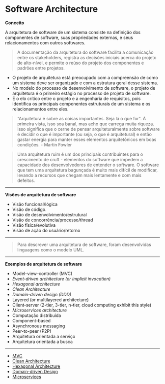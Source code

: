 # Software Architecture

**Conceito**

A arquitetura de software de um sistema consiste na definição dos componentes de software, suas propriedades externas, e seus relacionamentos com outros softwares.

> A documentação da arquitetura do software facilita a comunicação entre os stakeholders, registra as decisões iniciais acerca do projeto de alto-nível, e permite o reúso do projeto dos componentes e padrões entre projetos.

- O projeto de arquitetura está preocupado com a compreensão de como um sistema deve ser organizado e com a estrutura geral desse sistema.
- No modelo do processo de desenvolvimento de software, o projeto de arquitetura é o primeiro estágio no processo de projeto de software.
- É o elo crítico entre o projeto e a engenharia de requisitos, pois identifica os principais componentes estruturais de um sistema e os relacionamentos entre eles.

> “Arquitetura é sobre as coisas importantes. Seja lá o que for". À primeira vista, isso soa banal, mas acho que carrega muita riqueza. Isso significa que o cerne de pensar arquiteturalmente sobre software é decidir o que é importante (ou seja, o que é arquitetural) e então gastar energia para manter esses elementos arquitetônicos em boas condições. - Martin Fowler

> Uma arquitetura ruim é um dos principais contribuintes para o crescimento de cruft - elementos do software que impedem a capacidade dos desenvolvedores de entender o software. O software que tem uma arquitetura bagunçada é muito mais difícil de modificar, levando a recursos que chegam mais lentamente e com mais defeitos.

---

**Visões de arquitetura de software**

- Visão funcional/lógica
- Visão de código.
- Visão de desenvolvimento/estrutural
- Visão de concorrência/processo/thread
- Visão física/evolutiva
- Visão de ação do usuário/retorno

---

> Para descrever uma arquitetura de software, foram desenvolvidas linguagens como o modelo UML.

---

**Exemplos de arquitetura de software**

- Model–view–controller (MVC)
- *Event-driven architecture (or implicit invocation)*
- *Hexagonal architecture*
- *Clean Architecture*
- *Domain-driven design (DDD)*
- Layered (or multilayered architecture)
- Client-server (2-tier, 3-tier, n-tier, cloud computing exhibit this style)
- *Microservices architecture*
- Computação distribuída
- Component-based
- Asynchronous messaging
- Peer-to-peer (P2P)
- Arquitetura orientada a serviço
- Arquitetura orientada a busca

---

- [MVC](mvc.md)
- [Clean Architecture](clean-architecture.md)
- [Hexagonal Architecture](hexagonal-architecture.md)
- [Domain-driven Design](ddd.md)
- [Microservices](Microservices.md)